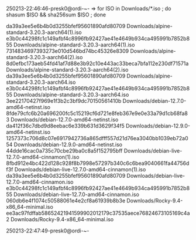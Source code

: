 
250213-22:46:46-presk0@ordi-~-
=> for ISO in Downloads/*.iso ; do shasum $ISO && sha256sum $ISO ; done

da39a3ee5e6b4b0d3255bfef95601890afd80709  Downloads/alpine-standard-3.20.3-aarch64(1).iso
e3b0c44298fc1c149afbf4c8996fb92427ae41e4649b934ca495991b7852b855  Downloads/alpine-standard-3.20.3-aarch64(1).iso
7314834697393273e010d546bd74bc45326e8309  Downloads/alpine-standard-3.20.3-aarch64(2).iso
8d0efbc173aeb54fd41af7d88e3b92c10e443ac33beca7bfa112e230df71571a  Downloads/alpine-standard-3.20.3-aarch64(2).iso
da39a3ee5e6b4b0d3255bfef95601890afd80709  Downloads/alpine-standard-3.20.3-aarch64.iso
e3b0c44298fc1c149afbf4c8996fb92427ae41e4649b934ca495991b7852b855  Downloads/alpine-standard-3.20.3-aarch64.iso
3ee22170427f969e1f3b2c3bf9dc70150561410b  Downloads/debian-12.7.0-amd64-netinst.iso
8fde79cfc6b20a696200fc5c15219cf6d721e8feb367e9e0e33a79d1cb68fa83  Downloads/debian-12.7.0-amd64-netinst.iso
da412f36c7dbd9d8eebac6e339b631d3629f34f5  Downloads/debian-12.9.0-amd64-netinst.iso
1257373c706d8c07e6917942736a865dfff557d21d76ea3040bb1039eb72a054  Downloads/debian-12.9.0-amd64-netinst.iso
44dde16cac0a735c70cbe29ba0c8a5f152795bff  Downloads/debian-live-12.7.0-amd64-cinnamon(1).iso
8fbd912e4bc422d128c928f8b7998e57297b340c6c6bea9040661fa44756df3f  Downloads/debian-live-12.7.0-amd64-cinnamon(1).iso
da39a3ee5e6b4b0d3255bfef95601890afd80709  Downloads/debian-live-12.7.0-amd64-cinnamon.iso
e3b0c44298fc1c149afbf4c8996fb92427ae41e4649b934ca495991b7852b855  Downloads/debian-live-12.7.0-amd64-cinnamon.iso
060db6e4f1074c50588061e4e2cf8a61939b8b3e  Downloads/Rocky-9.4-x86_64-minimal.iso
ee3ac97fdffab58652421941599902012179c37535aece76824673105169c4a2  Downloads/Rocky-9.4-x86_64-minimal.iso

250213-22:47:49-presk0@ordi-~-
